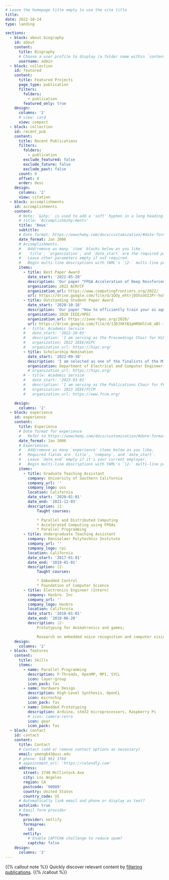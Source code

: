 ```yaml
---
# Leave the homepage title empty to use the site title
title:
date: 2022-10-24
type: landing

sections:
  - block: about.biography
    id: about
    content:
      title: Biography
      # Choose a user profile to display (a folder name within `content/authors/`)
      username: admin
  - block: collection
    id: featured
    content:
      title: Featured Projects
      page_type: publication
      filters:
        folders:
          - publication
        featured_only: true
    design:
      columns: '2'
      # view: card
      view: compact
  - block: collection
    id: recent_pub
    content:
      title: Recent Publications
      filters:
        folders:
          - publication
        exclude_featured: false
        exclude_future: false
        exclude_past: false
      count: 0
      offset: 0
      order: desc
    design:
      columns: '2'
      view: citation
  - block: accomplishments
    id: accomplishments
    content:
      # Note: `&shy;` is used to add a 'soft' hyphen in a long heading.
      # title: 'Accomplish&shy;ments'
      title: 'News'
      subtitle:
      # Date format: https://wowchemy.com/docs/customization/#date-format
      date_format: Jan 2006
      # Accomplishments.
      #   Add/remove as many `item` blocks below as you like.
      #   `title`, `organization`, and `date_start` are the required parameters.
      #   Leave other parameters empty if not required.
      #   Begin multi-line descriptions with YAML's `|2-` multi-line prefix.
      items:
        - title: Best Paper Award
          date_start: '2022-05-20'
          description: 'Our paper "FPGA Acceleration of Deep Reinforcement Learning using On-Chip Replay Management" received Best Paper Award in the 2022 ACM International Conference on Computing Frontiers!'
          organization: 2022 ACM/CF
          organization_url: https://www.computingfrontiers.org/2022/
          url: https://drive.google.com/file/d/1GOy_ehtrjD5hzoOI2Pr-hoSv7vl1zeUA/view
        - title: Outstanding Student Paper Award
          date_start: '2020-10-16'
          description: 'Our paper "How to efficiently train your ai agent? characterizing and evaluating deep reinforcement learning on heterogeneous platforms" received Outstanding Student Paper Award in the 2020 IEEE High Performance Extreme Computing Virtual Conference!'
          organization: 2020 IEEE/HPEC
          organization_url: https://ieee-hpec.org/2020/
          url: https://drive.google.com/file/d/13DJXKtB1pHR6HlCx6_aBl-1i7c55esiQ/view
        # - title: Academic Service
        #   date_start: '2022-10-01'
        #   description: 'I am serving as the Proceedings Chair for HiPC 2022'
        #   organization: 2022 IEEE/HiPC
        #   organization_url: https://hipc.org/
        - title: Scholarship Nomination
          date_start: '2022-09-30'
          description: 'I am selected as one of the finalists of the Ming Hsieh Ph.D. Scholar!'
          organization: Department of Electrical and Computer Engineering, USC
          # organization_url: https://hipc.org/
        # - title: Academic Service
        #   date_start: '2023-03-01'
        #   description: 'I am serving as the Publications Chair for FCCM 2023'
        #   organization: 2023 IEEE/FCCM
        #   organization_url: https://www.fccm.org/

    design:
      columns: '2'
  - block: experience
    id: experience
    content:
      title: Experience
      # Date format for experience
      #   Refer to https://wowchemy.com/docs/customization/#date-format
      date_format: Jan 2006
      # Experiences.
      #   Add/remove as many `experience` items below as you like.
      #   Required fields are `title`, `company`, and `date_start`.
      #   Leave `date_end` empty if it's your current employer.
      #   Begin multi-line descriptions with YAML's `|2-` multi-line prefix.
      items:
        - title: Graduate Teaching Assistant
          company: University of Southern California
          company_url: ''
          company_logo: usc
          location: California
          date_start: '2020-01-01'
          date_end: '2021-12-03'
          description: |2-
              Taught courses:

              * Parallel and Distributed Computing
              * Accelerated Computing using FPGAs
              * Parallel Programming
        - title: Undergraduate Teaching Assistant
          company: Rensselaer Polytechnic Institute
          company_url: ''
          company_logo: rpi
          location: California
          date_start: '2017-01-01'
          date_end: '2019-01-01'
          description: |2-
              Taught courses:

              * Embedded Control
              * Foundation of Computer Science
        - title: Electronics Engineer (Intern)
          company: Hasbro. Inc
          company_url: ''
          company_logo: Hasbro
          location: California
          date_start: '2018-01-01'
          date_end: '2018-06-20'
          description: |2-
              Prototyping for Animatronics and games;

              Research on embedded voice recognition and computer vision applications in toys.
    design:
      columns: '2'
  - block: features
    content:
      title: Skills
      items:
        - name: Parallel Programming
          description: P-Threads, OpenMP, MPI, SYCL
          icon: layer-group
          icon_pack: fas
        - name: Hardware Design
          description: High-Level Synthesis, OpenCL
          icon: microchip
          icon_pack: fas
        - name: Embedded Prototyping
          description: Arduino, stm32 microprocessors, Raspberry Pi
          # icon: camera-retro
          icon: gear
          icon_pack: fas
  - block: contact
    id: contact
    content:
      title: Contact
      # Contact (add or remove contact options as necessary)
      email: ymeng643@usc.edu
      # phone: 518 961 3768
      # appointment_url: 'https://calendly.com'
      address:
        street: 3740 McClintock Ave
        city: Los Angeles
        region: CA
        postcode: '90089'
        country: United States
        country_code: US
      # Automatically link email and phone or display as text?
      autolink: true
      # Email form provider
      form:
        provider: netlify
        formspree:
          id:
        netlify:
          # Enable CAPTCHA challenge to reduce spam?
          captcha: false
    design:
      columns: '2'
---
```

{{% callout note %}}
Quickly discover relevant content by [filtering publications](./publication/).
{{% /callout %}}